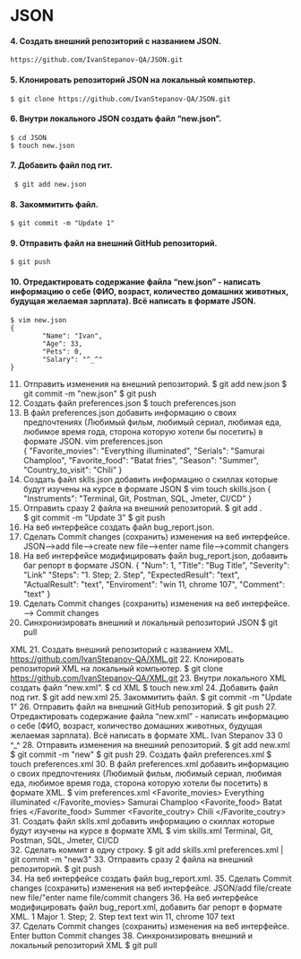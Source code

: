 # JSON
 #### 4. Создать внешний репозиторий c названием JSON.
	https://github.com/IvanStepanov-QA/JSON.git
 #### 5. Клонировать репозиторий JSON на локальный компьютер.
	$ git clone https://github.com/IvanStepanov-QA/JSON.git
 #### 6. Внутри локального JSON создать файл “new.json”.
	$ cd JSON
	$ touch new.json
 #### 7. Добавить файл под гит.
	 $ git add new.json
 #### 8. Закоммитить файл.
	$ git commit -m "Update 1" 
 #### 9. Отправить файл на внешний GitHub репозиторий.
	$ git push

 #### 10. Отредактировать содержание файла “new.json” - написать информацию о себе (ФИО, возраст, количество домашних животных, будущая желаемая зарплата). Всё написать в формате JSON.
	$ vim new.json
	{
       	 	"Name": "Ivan",
        	"Age": 33,
        	"Pets": 0,
       	 	"Salary": "^_^"
	}  
 11. Отправить изменения на внешний репозиторий.
	$ git add new.json 
	$ git commit -m "new.json" 
	$ git push      
 12. Создать файл preferences.json
	$ touch preferences.json
 13. В файл preferences.json добавить информацию о своих предпочтениях (Любимый фильм, любимый сериал, любимая еда, любимое время года, сторона которую хотели бы посетить) в формате JSON.
	vim preferences.json  
    {
            "Favorite_movies": "Everything illuminated",
            "Serials": "Samurai Champloo",
            "Favorite_food": "Batat fries",
            "Season": "Summer",
            "Country_to_visit": "Chili"
    }
 14. Создать файл sklls.json добавить информацию о скиллах которые будут изучены на курсе в формате JSON
 	$ vim touch skills.json
	{
        	"Instruments":  "Terminal, Git, Postman, SQL, Jmeter, CI/CD"
	}
 15. Отправить сразу 2 файла на внешний репозиторий.
	$ git add .  
	$ git commit -m "Update 3"
	$ git push
 16. На веб интерфейсе создать файл bug_report.json.
 17. Сделать Commit changes (сохранить) изменения на веб интерфейсе.
	JSON-->add file-->create new file-->enter name file-->commit changers
 18. На веб интерфейсе модифицировать файл bug_report.json, добавить баг репорт в формате JSON.
	{
	"Num": 1,
  	"Title": "Bug Title",
  	"Severity": "Link"
  	"Steps": "1. Step; 2. Step",
  	"ExpectedResult": "text",
  	"ActualResult": "text",
  	"Enviroment": "win 11, chrome 107",
  	"Comment": "text"
	}
 19. Сделать Commit changes (сохранить) изменения на веб интерфейсе.
    --> Commit changes
 20. Синхронизировать внешний и локальный репозиторий JSON
 	$ git pull   

XML
 21. Создать внешний репозиторий c названием XML.
	https://github.com/IvanStepanov-QA/XML.git
 22. Клонировать репозиторий XML на локальный компьютер.
	$ git clone https://github.com/IvanStepanov-QA/XML.git
 23. Внутри локального XML создать файл “new.xml”.
 	$ cd XML
	$ touch new.xml
 24. Добавить файл под гит.
 	$ git add new.xml
 25. Закоммитить файл.
 	$ git commit -m "Update 1"
 26. Отправить файл на внешний GitHub репозиторий.
	$ git push
 27. Отредактировать содержание файла “new.xml” - написать информацию о себе (ФИО, возраст, количество домашних животных, будущая желаемая зарплата). Всё написать в формате XML.
    <?xml version="1.0" encoding="UTF-8"?>
    <Ivan>
        <field name="Name">Ivan</field>
        <field name="Surname">Stepanov</field>
        <field name="Age">33</field>
        <field name="Pets">0</field>
        <field name="Future salary">^_^</field>
    </Ivan>
 28. Отправить изменения на внешний репозиторий.
	$ git add new.xml
	$ git commit -m "new"
	$ git push
 29. Создать файл preferences.xml
	$ touch preferences.xml
 30. В файл preferences.xml добавить информацию о своих предпочтениях (Любимый фильм, любимый сериал, любимая еда, любимое время года, сторона которую хотели бы посетить) в формате XML.
	$ vim preferences.xml 
	<?xml version="1.0" encoding="UTF-8"?>
	<Ivan>
        <Favorite_movies> Everything illuminated </Favorite_movies>
        <Serials> Samurai Champloo </Serials>
        <Favorite_food> Batat fries </Favorite_food>
        <Season> Summer </Season>
        <Favorite_coutry> Chili </Favorite_coutry>
	</Ivan>
 31. Создать файл sklls.xml добавить информацию о скиллах которые будут изучены на курсе в формате XML
 	$ vim skills.xml
	<?xml version="1.0" encoding="UTF-8"?>
	<skills>
	    <skills> Terminal, Git, Postman, SQL, Jmeter, CI/CD </skills>
	</skills>                 
 32. Сделать коммит в одну строку.
	$ git add skills.xml preferences.xml | git commit -m "new3" 
 33. Отправить сразу 2 файла на внешний репозиторий.
 	$ git push   
 34. На веб интерфейсе создать файл bug_report.xml.
 35. Сделать Commit changes (сохранить) изменения на веб интерфейсе.
	JSON/add file/create new file/"enter name file/commit changers
 36. На веб интерфейсе модифицировать файл bug_report.xml, добавить баг репорт в формате XML.
    <?xml version="1.0" encoding="UTF-8"?>
    <xml>
    <BugReport>
            <ID> 1 <ID>
                <Title> Bug Title </Title>
                <Severity> Major </Severity>
                <Steps> 1. Step; 2. Step </Steps>
                <ExpectedResult> text </ExpectedResult>
                <ActualResult> text </ActualResult>
                <Enviroment> win 11, chrome 107 </Enviroment>
                <Comment> text </Comment>
    </BugReport>
    <xm>     
 37. Сделать Commit changes (сохранить) изменения на веб интерфейсе.
	Enter button Commit changes
 38. Синхронизировать внешний и локальный репозиторий XML
 	$ git pull